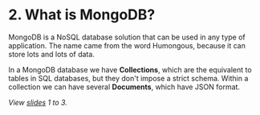 # 2. What is MongoDB?

MongoDB is a NoSQL database solution that can be used in any type of application. The name came from the word Humongous, because it can store lots and lots of data.

In a MongoDB database we have **Collections**, which are the equivalent to tables in SQL databases, but they don't impose a strict schema. Within a collection we can have several **Documents**, which have JSON format.

_View [slides](../slides.pdf) 1 to 3._
